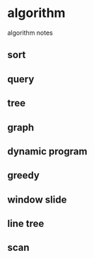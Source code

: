 # algorithm
algorithm notes

## sort

## query

## tree

## graph

## dynamic program

## greedy

## window slide

## line tree

## scan

## 

## 